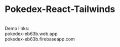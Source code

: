 # Pokedex-React-Tailwinds</br>
</br>
Demo links:</br>
pokedex-eb63b.web.app</br>
pokedex-eb63b.firebaseapp.com
